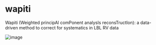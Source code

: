 # wapiti
Wapiti (Weighted principAl comPonent analysIs reconsTructIon): a data-driven method to correct for systematics in LBL RV data

![image](https://user-images.githubusercontent.com/76592606/225033588-b2a66854-35fb-4a66-b655-38278e55bdde.png)
